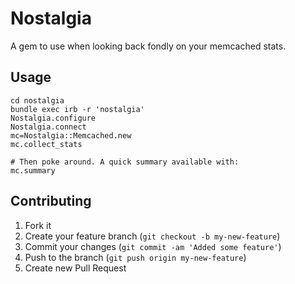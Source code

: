 # Nostalgia

A gem to use when looking back fondly on your memcached stats.


## Usage

````
cd nostalgia
bundle exec irb -r 'nostalgia'
Nostalgia.configure
Nostalgia.connect
mc=Nostalgia::Memcached.new
mc.collect_stats

# Then poke around. A quick summary available with:
mc.summary
````
## Contributing

1. Fork it
2. Create your feature branch (`git checkout -b my-new-feature`)
3. Commit your changes (`git commit -am 'Added some feature'`)
4. Push to the branch (`git push origin my-new-feature`)
5. Create new Pull Request
